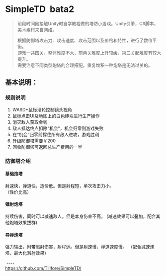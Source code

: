 # SimpleTD  bata2

> 前段时间刚接触Unity时自学教程做的塔防小游戏。Unity引擎，C#脚本，美术素材来自网络。  
>
> 根据防御塔攻击力、攻击速度、攻击范围以及价格和特性，进行了数值平衡。  
> 游戏一共四关，整体难度不大，前两关难度上升较缓，第三关起难度有较大提升。  
> 需要注意不同类型炮塔的合理搭配，重复堆积一种炮塔是无法过关的。  
>

## 基本说明：  
### 规则说明
1. WASD+鼠标滚轮控制镜头视角
2. 鼠标点击UI及地图上的白色砖块进行生产操作
3. 消灭敌人获取金钱
4. 敌人抵达终点扣除“机会”，机会归零则游戏失败
5. 在“机会”归零前撑住所有敌人进攻，游戏胜利
6. 升级防御塔需要￥200
7. 回收防御塔可返回总生产费用的一半
### 防御塔介绍
#### 基础炮塔
射速快，弹道快，造价低。但是射程短，单次攻击力小。  
（性价比高）
#### 镭射炮塔
持续伤害，同时可以减速敌人。但是本身伤害不高。
(减速效果可以叠加，配合其他炮塔效果拔群)
#### 导弹炮塔
强力输出，附带溅射伤害，射程远。但是射速慢，弹道速度慢。
（配合减速炮塔，最大化溅射效果）
  
  
  ----  
https://github.com/Tillfore/SimpleTD/
